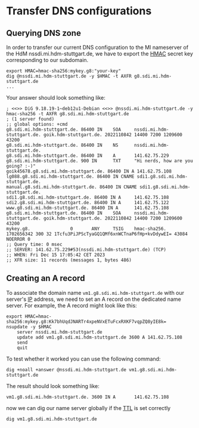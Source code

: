 # Transfer DNS configurations

## Querying DNS zone

In order to transfer our current DNS configuration to the MI nameserver of the HdM nssdi.mi.hdm-stuttgart.de, we have to export the [HMAC](/acronyms) secret key corresponding to our subdomain.

```ssh
export HMAC=hmac-sha256:mykey.g8:"your-key"
dig @nssdi.mi.hdm-stuttgart.de -y $HMAC -t AXFR g8.sdi.mi.hdm-stuttgart.de
...
```

Your answer should look something like:

```ssh
; <<>> DiG 9.18.19-1~deb12u1-Debian <<>> @nssdi.mi.hdm-stuttgart.de -y hmac-sha256 -t AXFR g8.sdi.mi.hdm-stuttgart.de
; (1 server found)
;; global options: +cmd
g8.sdi.mi.hdm-stuttgart.de. 86400 IN    SOA     nssdi.mi.hdm-stuttgart.de. goik.hdm-stuttgart.de. 2022110842 14400 7200 1209600 43200
g8.sdi.mi.hdm-stuttgart.de. 86400 IN    NS      nssdi.mi.hdm-stuttgart.de.
g8.sdi.mi.hdm-stuttgart.de. 86400 IN    A       141.62.75.229
g8.sdi.mi.hdm-stuttgart.de. 900 IN      TXT     "Hi nerds, how are you going? :-)"
goik45678.g8.sdi.mi.hdm-stuttgart.de. 86400 IN A 141.62.75.108
lg088.g8.sdi.mi.hdm-stuttgart.de. 86400 IN CNAME sdi1.g8.sdi.mi.hdm-stuttgart.de.
manual.g8.sdi.mi.hdm-stuttgart.de. 86400 IN CNAME sdi1.g8.sdi.mi.hdm-stuttgart.de.
sdi1.g8.sdi.mi.hdm-stuttgart.de. 86400 IN A     141.62.75.108
sdi2.g8.sdi.mi.hdm-stuttgart.de. 86400 IN A     141.62.75.122
www.g8.sdi.mi.hdm-stuttgart.de. 86400 IN A      141.62.75.108
g8.sdi.mi.hdm-stuttgart.de. 86400 IN    SOA     nssdi.mi.hdm-stuttgart.de. goik.hdm-stuttgart.de. 2022110842 14400 7200 1209600 43200
mykey.g8.               0       ANY     TSIG    hmac-sha256. 1702656342 300 32 1Tcfu3PiJPScTyaGQ1QMf6xnWCTnaP6fHp+kvDdywEI= 43084 NOERROR 0
;; Query time: 0 msec
;; SERVER: 141.62.75.229#53(nssdi.mi.hdm-stuttgart.de) (TCP)
;; WHEN: Fri Dec 15 17:05:42 CET 2023
;; XFR size: 11 records (messages 1, bytes 486)
```

## Creating an A record

To associate the domain name `vm1.g8.sdi.mi.hdm-stuttgart.de` with our server's [IP](/acronyms) address, we need to set an A record on the dedicated name server. For example, the A record might look like this:

```ssh
export HMAC=hmac-sha256:mykey.g8:Kk7bhUqdJNARTr4xpeNVxETuFcxRXKF7vqpZQ8yIE8k=
nsupdate -y $HMAC
	⁠server nssdi.mi.hdm-stuttgart.de
	⁠update add vm1.g8.sdi.mi.hdm-stuttgart.de 3600 A 141.62.75.108
	⁠send
	⁠quit
```

To test whether it worked you can use the following command:

```ssh
dig +noall +answer @nssdi.mi.hdm-stuttgart.de vm1.g8.sdi.mi.hdm-stuttgart.de
```

The result should look something like:

```ssh
vm1.g8.sdi.mi.hdm-stuttgart.de. 3600 IN A       141.62.75.108
```

now we can dig our name server globally if the [TTL](/acronyms) is set correctly

```ssh
dig vm1.g8.sdi.mi.hdm-stuttgart.de
```
